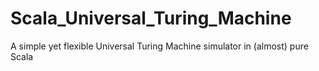 # Scala_Universal_Turing_Machine
A simple yet flexible Universal Turing Machine simulator in (almost) pure Scala
